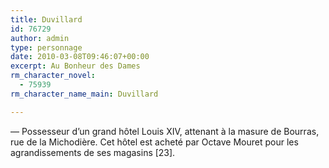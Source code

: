 ```yaml
---
title: Duvillard
id: 76729
author: admin
type: personnage
date: 2010-03-08T09:46:07+00:00
excerpt: Au Bonheur des Dames
rm_character_novel:
  - 75939
rm_character_name_main: Duvillard

---
```

— Possesseur d&rsquo;un grand hôtel Louis XIV, attenant à la masure de Bourras, rue de la Michodière. Cet hôtel est acheté par Octave Mouret pour les agrandissements de ses magasins [23]. 